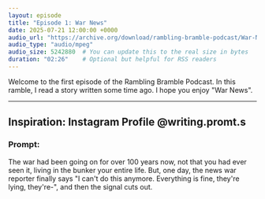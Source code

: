 ```yaml
---
layout: episode
title: "Episode 1: War News"
date: 2025-07-21 12:00:00 +0000
audio_url: "https://archive.org/download/rambling-bramble-podcast/War-News.mp3"
audio_type: "audio/mpeg"
audio_size: 5242880  # You can update this to the real size in bytes
duration: "02:26"    # Optional but helpful for RSS readers
---
```


Welcome to the first episode of the Rambling Bramble Podcast. In this ramble, I read a story written some time ago. I hope you enjoy "War News".   

<hr>

## Inspiration: Instagram Profile @writing.promt.s   

### Prompt: 

The war had been going on for over 100 years now, not that you had ever seen it, living in the bunker your entire life. But, one day, the news war reporter finally says "I can't do this anymore. Everything is fine, they're lying, they're-", and then the signal cuts out.
